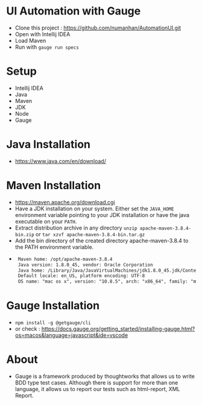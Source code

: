 # UI Automation with Gauge

- Clone this project : https://github.com/numanhan/AutomationUI.git
- Open with Intellij IDEA
- Load Maven
- Run with ``` gauge run specs ```

# Setup
- Intellij IDEA
- Java
- Maven
- JDK
- Node
- Gauge

# Java Installation
- https://www.java.com/en/download/

# Maven Installation
- https://maven.apache.org/download.cgi
- Have a JDK installation on your system. Either set the ```JAVA_HOME``` environment variable pointing to your JDK installation or have the java executable on your ```PATH```.
- Extract distribution archive in any directory ``` unzip apache-maven-3.8.4-bin.zip ``` or  ``` tar xzvf apache-maven-3.8.4-bin.tar.gz ```
- Add the bin directory of the created directory apache-maven-3.8.4 to the PATH environment variable.
-  ``` Apache Maven 3.8.4 (9b656c72d54e5bacbed989b64718c159fe39b537)
    Maven home: /opt/apache-maven-3.8.4
    Java version: 1.8.0_45, vendor: Oracle Corporation
    Java home: /Library/Java/JavaVirtualMachines/jdk1.8.0_45.jdk/Contents/Home/jre
    Default locale: en_US, platform encoding: UTF-8
    OS name: "mac os x", version: "10.8.5", arch: "x86_64", family: "mac" ```

# Gauge Installation
- ``` npm install -g @getgauge/cli ```
- or check : https://docs.gauge.org/getting_started/installing-gauge.html?os=macos&language=javascript&ide=vscode

# About
- Gauge is a framework produced by thoughtworks that allows us to write BDD type test cases. Although there is support for more than one language, it allows us to report our tests such as html-report, XML Report.
